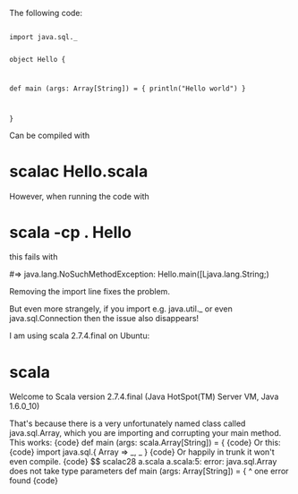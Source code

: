 The following code:

<code>
import java.sql._

object Hello {

  def main (args: Array[String]) = {
    println("Hello world")
  }

}
</code>

Can be compiled with 

# scalac Hello.scala

However, when running the code with

# scala -cp . Hello

this fails with

#=> java.lang.NoSuchMethodException: Hello.main([Ljava.lang.String;)

Removing the import line fixes the problem.

But even more strangely, if you import e.g. java.util._ or even java.sql.Connection
then the issue also disappears!


I am using scala 2.7.4.final on Ubuntu:

# scala

Welcome to Scala version 2.7.4.final (Java HotSpot(TM) Server VM, Java 1.6.0_10)

That's because there is a very unfortunately named class called java.sql.Array, which you are importing and corrupting your main method.  This works:
{code}
def main (args: scala.Array[String]) = {
{code}
Or this:
{code}
import java.sql.{ Array => _, _ }
{code}
Or happily in trunk it won't even compile.
{code}
$$ scalac28 a.scala 
a.scala:5: error: java.sql.Array does not take type parameters
  def main (args: Array[String]) = {
                  ^
one error found
{code}
